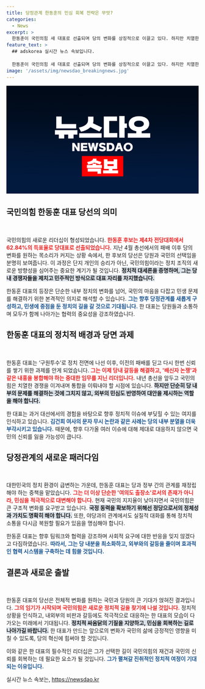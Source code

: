 ```yaml
---
title: 당정관계 한동훈의 민심 회복 전략은 무엇?
categories:
  - News
excerpt: >
  한동훈이 국민의힘 새 대표로 선출되며 당의 변화를 상징적으로 이끌고 있다. 하지만 치열한 경쟁 속에서 여당의 갈등은 여전해, 그의 리더십이 민심을 회복할 수 있을지 주목된다.
feature_text: >
  ## adskorea 실시간 뉴스 속보입니다.

  한동훈이 국민의힘 새 대표로 선출되며 당의 변화를 상징적으로 이끌고 있다. 하지만 치열한 경쟁 속에서 여당의 갈등은 여전해, 그의 리더십이 민심을 회복할 수 있을지 주목된다.
image: '/assets/img/newsdao_breakingnews.jpg'
---
```


<p><img src="/assets/img/newsdao_breakingnews.jpg" alt="adskorea 속보" /></p>

<h2 data-ke-size="size26">국민의힘 한동훈 대표 당선의 의미</h2>

<p data-ke-size="size16">&nbsp;</p>

<p>국민의힘의 새로운 리더십이 형성되었습니다. <b><span style="color: #ee2323;">한동훈 후보는 제4차 전당대회에서 62.84%의 득표율로 당대표로 선출되었습니다.</span></b> 지난 4월 총선에서의 패배 이후 당의 변화를 원하는 목소리가 커지는 상황 속에서, 한 후보의 당선은 당원과 국민의 선택임을 분명히 보여줍니다. 이 과정은 단지 개인의 승리가 아닌, 국민의힘이라는 정치 조직의 새로운 방향성을 심어주는 중요한 계기가 될 것입니다. <b><span style="background-color: #21538527;">정치적 대세론을 증명하며, 그는 당내 경쟁자들을 제치고 민주적인 방식으로 대표 자리를 차지했습니다.</span></b></p>

<p>한동훈 대표의 등장은 단순한 내부 정치의 변화를 넘어, 국민의 마음을 다잡고 민생 문제를 해결하기 위한 본격적인 의지로 해석할 수 있습니다. <b><span style="color: #1a5490;">그는 향후 당정관계를 새롭게 구성하고, 민생에 중점을 둔 정치의 길을 갈 것으로 기대됩니다.</span></b> 한 대표는 당원들과 소통하며 모두가 함께 나아가는 협력의 중요성을 강조하였습니다. </p>

<h2 data-ke-size="size26">한동훈 대표의 정치적 배경과 당면 과제</h2>

<p data-ke-size="size16">&nbsp;</p>

<p>한동훈 대표는 ‘구원투수’로 정치 전면에 나선 이후, 이전의 패배를 딛고 다시 한번 신뢰를 쌓기 위한 과제를 안게 되었습니다. <b><span style="color: #ee2323;">그는 이제 당내 갈등을 해결하고, '배신자 논쟁'과 같은 내홍을 봉합해야 하는 중대한 임무를 지닌 리더입니다.</span></b> 내년 총선을 앞두고 국민의힘은 치열한 경쟁을 이겨내며 통합을 이뤄내야 할 시점에 있습니다. <b><span style="background-color: #21538527;">하지만 단순히 당 내부의 문제를 해결하는 것에 그치지 않고, 외부의 민심도 반영하여 대안을 제시하는 역할을 해야 합니다.</span></b></p>

<p>한 대표는 과거 대선에서의 경험을 바탕으로 향후 정치적 이슈에 부딪힐 수 있는 여지를 인식하고 있습니다. <b><span style="color: #1a5490;">김건희 여사의 문자 무시 논란과 같은 사례는 당의 내부 분열을 더욱 부각시키고 있습니다.</span></b> 때문에, 향후 다가올 여러 이슈에 대해 제대로 대응하지 않으면 국민의 신뢰를 잃을 가능성이 큽니다. </p>

<h2 data-ke-size="size26">당정관계의 새로운 패러다임</h2>

<p data-ke-size="size16">&nbsp;</p>

<p>대한민국의 정치 환경이 급변하는 가운데, 한동훈 대표는 당과 정부 간의 관계를 재정립해야 하는 중책을 맡았습니다. <b><span style="color: #ee2323;">그는 더 이상 단순한 '여의도 출장소'로서의 존재가 아니라, 민심을 적극적으로 대변해야 합니다.</span></b> 현재 국민의 지지율이 낮아지면서 국민의힘은 큰 구조적 변화를 요구받고 있습니다. <b><span style="background-color: #21538527;">국정 동력을 확보하기 위해선 정당으로서의 정체성과 가치도 명확히 해야 합니다.</span></b> 또한, 야당과의 관계에서도 실질적 대화를 통해 정치적 소통을 다시금 복원할 필요가 있음을 명심해야 합니다.</p>

<p>한동훈 대표는 향후 팀워크와 협력을 강조하며 사회적 요구에 대한 반응을 잊지 않겠다고 다짐하였습니다. <b><span style="color: #1a5490;">따라서, 그는 당 내분을 최소화하고, 외부와의 갈등을 줄이며 효과적인 협력 시스템을 구축하는 데 힘쓸 것입니다.</span></b> </p>

<h2 data-ke-size="size26">결론과 새로운 출발</h2>

<p data-ke-size="size16">&nbsp;</p>

<p>한동훈 대표의 당선은 전체적 변화를 원하는 국민과 당원의 큰 기대가 얹혀진 결과입니다. <b><span style="color: #ee2323;">그의 임기가 시작되며 국민의힘은 새로운 정치적 길을 찾기에 나설 것입니다.</span></b> 정치적 상황을 인식하고, 내외부의 비판과 갈등에도 적극적으로 대응하는 한 대표의 모습이 다가오는 미래에서 기대됩니다. <b><span style="background-color: #21538527;">정치적 싸움닭의 기질을 지양하고, 민심을 회복하는 길로 나아가길 바랍니다.</span></b> 한 대표가 만드는 앞으로의 변화가 국민의 삶에 긍정적인 영향을 미칠 수 있도록, 당의 혁신에 힘써야 할 것입니다. </p>

<p>이와 같은 한 대표의 필수적인 리더십은 그가 선택한 길이 국민의힘의 재건과 국민의 신뢰를 회복하는 데 필요한 요소가 될 것입니다. <b><span style="color: #1a5490;">그가 펼쳐갈 진취적인 정치적 여정이 기대되는 이유입니다.</span></b></p>

<p data-ke-size="size16"></p>
실시간 뉴스 속보는, <a href="https://newsdao.kr" rel="dofollow">https://newsdao.kr</a>


